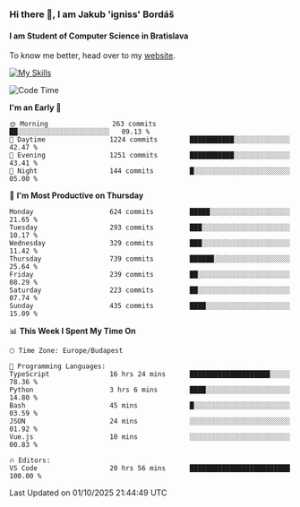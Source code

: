 ### Hi there 👋, I am Jakub 'igniss' Bordáš

#### I am Student of Computer Science in Bratislava
To know me better, head over to my [website](https://bordas.sk).

[![My Skills](https://skillicons.dev/icons?i=js,typescript,html,css,figma,svelte,vue,next,postgresql,nest,express,nodejs)](https://bordas.sk)


<!--START_SECTION:waka-->
![Code Time](http://img.shields.io/badge/Code%20Time-2%2C162%20hrs%2028%20mins-blue)

**I'm an Early 🐤** 

```text
🌞 Morning                263 commits         ██░░░░░░░░░░░░░░░░░░░░░░░   09.13 % 
🌆 Daytime                1224 commits        ███████████░░░░░░░░░░░░░░   42.47 % 
🌃 Evening                1251 commits        ███████████░░░░░░░░░░░░░░   43.41 % 
🌙 Night                  144 commits         █░░░░░░░░░░░░░░░░░░░░░░░░   05.00 % 
```
📅 **I'm Most Productive on Thursday** 

```text
Monday                   624 commits         █████░░░░░░░░░░░░░░░░░░░░   21.65 % 
Tuesday                  293 commits         ███░░░░░░░░░░░░░░░░░░░░░░   10.17 % 
Wednesday                329 commits         ███░░░░░░░░░░░░░░░░░░░░░░   11.42 % 
Thursday                 739 commits         ██████░░░░░░░░░░░░░░░░░░░   25.64 % 
Friday                   239 commits         ██░░░░░░░░░░░░░░░░░░░░░░░   08.29 % 
Saturday                 223 commits         ██░░░░░░░░░░░░░░░░░░░░░░░   07.74 % 
Sunday                   435 commits         ████░░░░░░░░░░░░░░░░░░░░░   15.09 % 
```


📊 **This Week I Spent My Time On** 

```text
🕑︎ Time Zone: Europe/Budapest

💬 Programming Languages: 
TypeScript               16 hrs 24 mins      ████████████████████░░░░░   78.36 % 
Python                   3 hrs 6 mins        ████░░░░░░░░░░░░░░░░░░░░░   14.80 % 
Bash                     45 mins             █░░░░░░░░░░░░░░░░░░░░░░░░   03.59 % 
JSON                     24 mins             ░░░░░░░░░░░░░░░░░░░░░░░░░   01.92 % 
Vue.js                   10 mins             ░░░░░░░░░░░░░░░░░░░░░░░░░   00.83 % 

🔥 Editors: 
VS Code                  20 hrs 56 mins      █████████████████████████   100.00 % 
```


 Last Updated on 01/10/2025 21:44:49 UTC
<!--END_SECTION:waka-->
